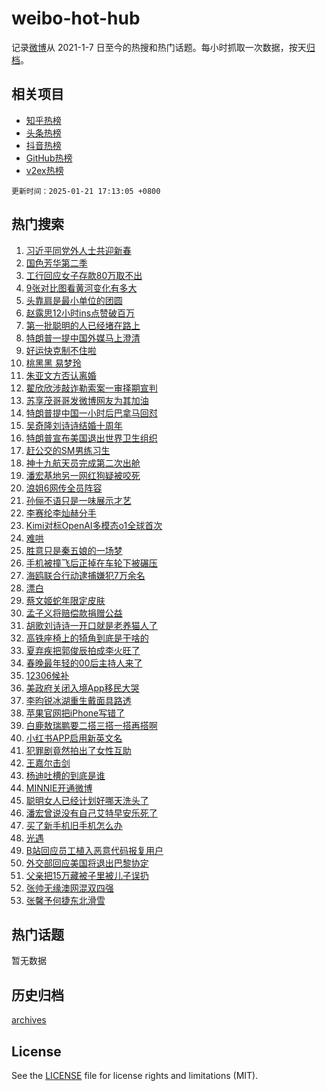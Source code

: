 # weibo-hot-hub

记录[微博](https://www.weibo.com)从 2021-1-7 日至今的热搜和热门话题。每小时抓取一次数据，按天[归档](archives)。

## 相关项目

- [知乎热榜](https://github.com/lonnyzhang423/zhihu-hot-hub)
- [头条热榜](https://github.com/lonnyzhang423/toutiao-hot-hub)
- [抖音热榜](https://github.com/lonnyzhang423/douyin-hot-hub)
- [GitHub热榜](https://github.com/lonnyzhang423/github-hot-hub)
- [v2ex热榜](https://github.com/lonnyzhang423/v2ex-hot-hub)


`更新时间：2025-01-21 17:13:05 +0800`

## 热门搜索

1. [习近平同党外人士共迎新春](https://m.weibo.cn/search?containerid=100103type%3D1%26t%3D10%26q%3D%23%E4%B9%A0%E8%BF%91%E5%B9%B3%E5%90%8C%E5%85%9A%E5%A4%96%E4%BA%BA%E5%A3%AB%E5%85%B1%E8%BF%8E%E6%96%B0%E6%98%A5%23&stream_entry_id=51&isnewpage=1&extparam=seat%3D1%26pos%3D0%26stream_entry_id%3D51%26c_type%3D51%26filter_type%3Drealtimehot%26q%3D%2523%25E4%25B9%25A0%25E8%25BF%2591%25E5%25B9%25B3%25E5%2590%258C%25E5%2585%259A%25E5%25A4%2596%25E4%25BA%25BA%25E5%25A3%25AB%25E5%2585%25B1%25E8%25BF%258E%25E6%2596%25B0%25E6%2598%25A5%2523%26dgr%3D0%26cate%3D10103%26display_time%3D1737450784%26pre_seqid%3D173745078449101133313121)
1. [国色芳华第二季](https://m.weibo.cn/search?containerid=100103type%3D1%26t%3D10%26q%3D%E5%9B%BD%E8%89%B2%E8%8A%B3%E5%8D%8E%E7%AC%AC%E4%BA%8C%E5%AD%A3&stream_entry_id=31&isnewpage=1&extparam=seat%3D1%26stream_entry_id%3D31%26band_rank%3D1%26lcate%3D5001%26flag%3D1%26realpos%3D1%26cate%3D5001%26c_type%3D31%26filter_type%3Drealtimehot%26q%3D%25E5%259B%25BD%25E8%2589%25B2%25E8%258A%25B3%25E5%258D%258E%25E7%25AC%25AC%25E4%25BA%258C%25E5%25AD%25A3%26dgr%3D0%26pos%3D0%26display_time%3D1737450784%26pre_seqid%3D173745078449101133313121)
1. [工行回应女子存款80万取不出](https://m.weibo.cn/search?containerid=100103type%3D1%26t%3D10%26q%3D%23%E5%B7%A5%E8%A1%8C%E5%9B%9E%E5%BA%94%E5%A5%B3%E5%AD%90%E5%AD%98%E6%AC%BE80%E4%B8%87%E5%8F%96%E4%B8%8D%E5%87%BA%23&stream_entry_id=31&isnewpage=1&extparam=seat%3D1%26stream_entry_id%3D31%26band_rank%3D2%26lcate%3D5001%26flag%3D1%26realpos%3D2%26cate%3D5001%26c_type%3D31%26filter_type%3Drealtimehot%26q%3D%2523%25E5%25B7%25A5%25E8%25A1%258C%25E5%259B%259E%25E5%25BA%2594%25E5%25A5%25B3%25E5%25AD%2590%25E5%25AD%2598%25E6%25AC%25BE80%25E4%25B8%2587%25E5%258F%2596%25E4%25B8%258D%25E5%2587%25BA%2523%26dgr%3D0%26pos%3D1%26display_time%3D1737450784%26pre_seqid%3D173745078449101133313121)
1. [9张对比图看黄河变化有多大](https://m.weibo.cn/search?containerid=100103type%3D1%26t%3D10%26q%3D%239%E5%BC%A0%E5%AF%B9%E6%AF%94%E5%9B%BE%E7%9C%8B%E9%BB%84%E6%B2%B3%E5%8F%98%E5%8C%96%E6%9C%89%E5%A4%9A%E5%A4%A7%23&stream_entry_id=31&isnewpage=1&extparam=seat%3D1%26stream_entry_id%3D31%26band_rank%3D3%26lcate%3D5001%26flag%3D0%26realpos%3D3%26cate%3D5001%26c_type%3D31%26filter_type%3Drealtimehot%26q%3D%25239%25E5%25BC%25A0%25E5%25AF%25B9%25E6%25AF%2594%25E5%259B%25BE%25E7%259C%258B%25E9%25BB%2584%25E6%25B2%25B3%25E5%258F%2598%25E5%258C%2596%25E6%259C%2589%25E5%25A4%259A%25E5%25A4%25A7%2523%26dgr%3D0%26pos%3D2%26display_time%3D1737450784%26pre_seqid%3D173745078449101133313121)
1. [头靠肩是最小单位的团圆](https://m.weibo.cn/search?containerid=100103type%3D1%26t%3D10%26q%3D%23%E5%A4%B4%E9%9D%A0%E8%82%A9%E6%98%AF%E6%9C%80%E5%B0%8F%E5%8D%95%E4%BD%8D%E7%9A%84%E5%9B%A2%E5%9C%86%23&stream_entry_id=31&isnewpage=1&extparam=seat%3D1%26adid%3D273117%26stream_entry_id%3D31%26band_rank%3D4%26is_ad_pos%3D1%26lcate%3D5001%26filter_type%3Drealtimehot%26c_type%3D31%26topic_ad%3D1%26cate%3D5001%26q%3D%2523%25E5%25A4%25B4%25E9%259D%25A0%25E8%2582%25A9%25E6%2598%25AF%25E6%259C%2580%25E5%25B0%258F%25E5%258D%2595%25E4%25BD%258D%25E7%259A%2584%25E5%259B%25A2%25E5%259C%2586%2523%26dgr%3D0%26pos%3D3%26display_time%3D1737450784%26pre_seqid%3D173745078449101133313121)
1. [赵露思12小时ins点赞破百万](https://m.weibo.cn/search?containerid=100103type%3D1%26t%3D10%26q%3D%23%E8%B5%B5%E9%9C%B2%E6%80%9D12%E5%B0%8F%E6%97%B6ins%E7%82%B9%E8%B5%9E%E7%A0%B4%E7%99%BE%E4%B8%87%23&stream_entry_id=31&isnewpage=1&extparam=seat%3D1%26stream_entry_id%3D31%26band_rank%3D4%26lcate%3D5001%26flag%3D2%26realpos%3D4%26cate%3D5001%26c_type%3D31%26filter_type%3Drealtimehot%26q%3D%2523%25E8%25B5%25B5%25E9%259C%25B2%25E6%2580%259D12%25E5%25B0%258F%25E6%2597%25B6ins%25E7%2582%25B9%25E8%25B5%259E%25E7%25A0%25B4%25E7%2599%25BE%25E4%25B8%2587%2523%26dgr%3D0%26pos%3D4%26display_time%3D1737450784%26pre_seqid%3D173745078449101133313121)
1. [第一批聪明的人已经堵在路上](https://m.weibo.cn/search?containerid=100103type%3D1%26t%3D10%26q%3D%23%E7%AC%AC%E4%B8%80%E6%89%B9%E8%81%AA%E6%98%8E%E7%9A%84%E4%BA%BA%E5%B7%B2%E7%BB%8F%E5%A0%B5%E5%9C%A8%E8%B7%AF%E4%B8%8A%23&stream_entry_id=31&isnewpage=1&extparam=seat%3D1%26stream_entry_id%3D31%26band_rank%3D5%26lcate%3D5001%26flag%3D2%26realpos%3D5%26cate%3D5001%26c_type%3D31%26filter_type%3Drealtimehot%26q%3D%2523%25E7%25AC%25AC%25E4%25B8%2580%25E6%2589%25B9%25E8%2581%25AA%25E6%2598%258E%25E7%259A%2584%25E4%25BA%25BA%25E5%25B7%25B2%25E7%25BB%258F%25E5%25A0%25B5%25E5%259C%25A8%25E8%25B7%25AF%25E4%25B8%258A%2523%26dgr%3D0%26pos%3D5%26display_time%3D1737450784%26pre_seqid%3D173745078449101133313121)
1. [特朗普一提中国外媒马上澄清](https://m.weibo.cn/search?containerid=100103type%3D1%26t%3D10%26q%3D%23%E7%89%B9%E6%9C%97%E6%99%AE%E4%B8%80%E6%8F%90%E4%B8%AD%E5%9B%BD%E5%A4%96%E5%AA%92%E9%A9%AC%E4%B8%8A%E6%BE%84%E6%B8%85%23&stream_entry_id=31&isnewpage=1&extparam=seat%3D1%26stream_entry_id%3D31%26band_rank%3D6%26lcate%3D5001%26flag%3D0%26realpos%3D6%26cate%3D5001%26c_type%3D31%26filter_type%3Drealtimehot%26q%3D%2523%25E7%2589%25B9%25E6%259C%2597%25E6%2599%25AE%25E4%25B8%2580%25E6%258F%2590%25E4%25B8%25AD%25E5%259B%25BD%25E5%25A4%2596%25E5%25AA%2592%25E9%25A9%25AC%25E4%25B8%258A%25E6%25BE%2584%25E6%25B8%2585%2523%26dgr%3D0%26pos%3D6%26display_time%3D1737450784%26pre_seqid%3D173745078449101133313121)
1. [好运快克制不住啦](https://m.weibo.cn/search?containerid=100103type%3D1%26t%3D10%26q%3D%23%E5%A5%BD%E8%BF%90%E5%BF%AB%E5%85%8B%E5%88%B6%E4%B8%8D%E4%BD%8F%E5%95%A6%23&stream_entry_id=31&isnewpage=1&extparam=seat%3D1%26adid%3D273394%26stream_entry_id%3D31%26band_rank%3D7%26is_ad_pos%3D1%26lcate%3D5001%26filter_type%3Drealtimehot%26c_type%3D31%26topic_ad%3D1%26cate%3D5001%26q%3D%2523%25E5%25A5%25BD%25E8%25BF%2590%25E5%25BF%25AB%25E5%2585%258B%25E5%2588%25B6%25E4%25B8%258D%25E4%25BD%258F%25E5%2595%25A6%2523%26dgr%3D0%26pos%3D7%26display_time%3D1737450784%26pre_seqid%3D173745078449101133313121)
1. [桃黑黑 易梦玲](https://m.weibo.cn/search?containerid=100103type%3D1%26t%3D10%26q%3D%E6%A1%83%E9%BB%91%E9%BB%91+%E6%98%93%E6%A2%A6%E7%8E%B2&stream_entry_id=31&isnewpage=1&extparam=seat%3D1%26stream_entry_id%3D31%26band_rank%3D7%26lcate%3D5001%26flag%3D2%26realpos%3D7%26cate%3D5001%26c_type%3D31%26filter_type%3Drealtimehot%26q%3D%25E6%25A1%2583%25E9%25BB%2591%25E9%25BB%2591%2520%25E6%2598%2593%25E6%25A2%25A6%25E7%258E%25B2%26dgr%3D0%26pos%3D8%26display_time%3D1737450784%26pre_seqid%3D173745078449101133313121)
1. [朱亚文方否认离婚](https://m.weibo.cn/search?containerid=100103type%3D1%26t%3D10%26q%3D%23%E6%9C%B1%E4%BA%9A%E6%96%87%E6%96%B9%E5%90%A6%E8%AE%A4%E7%A6%BB%E5%A9%9A%23&stream_entry_id=31&isnewpage=1&extparam=seat%3D1%26stream_entry_id%3D31%26band_rank%3D8%26lcate%3D5001%26flag%3D1%26realpos%3D8%26cate%3D5001%26c_type%3D31%26filter_type%3Drealtimehot%26q%3D%2523%25E6%259C%25B1%25E4%25BA%259A%25E6%2596%2587%25E6%2596%25B9%25E5%2590%25A6%25E8%25AE%25A4%25E7%25A6%25BB%25E5%25A9%259A%2523%26dgr%3D0%26pos%3D9%26display_time%3D1737450784%26pre_seqid%3D173745078449101133313121)
1. [翟欣欣涉敲诈勒索案一审择期宣判](https://m.weibo.cn/search?containerid=100103type%3D1%26t%3D10%26q%3D%23%E7%BF%9F%E6%AC%A3%E6%AC%A3%E6%B6%89%E6%95%B2%E8%AF%88%E5%8B%92%E7%B4%A2%E6%A1%88%E4%B8%80%E5%AE%A1%E6%8B%A9%E6%9C%9F%E5%AE%A3%E5%88%A4%23&stream_entry_id=31&isnewpage=1&extparam=seat%3D1%26stream_entry_id%3D31%26band_rank%3D9%26lcate%3D5001%26flag%3D1%26realpos%3D9%26cate%3D5001%26c_type%3D31%26filter_type%3Drealtimehot%26q%3D%2523%25E7%25BF%259F%25E6%25AC%25A3%25E6%25AC%25A3%25E6%25B6%2589%25E6%2595%25B2%25E8%25AF%2588%25E5%258B%2592%25E7%25B4%25A2%25E6%25A1%2588%25E4%25B8%2580%25E5%25AE%25A1%25E6%258B%25A9%25E6%259C%259F%25E5%25AE%25A3%25E5%2588%25A4%2523%26dgr%3D0%26pos%3D10%26display_time%3D1737450784%26pre_seqid%3D173745078449101133313121)
1. [苏享茂哥哥发微博网友为其加油](https://m.weibo.cn/search?containerid=100103type%3D1%26t%3D10%26q%3D%23%E8%8B%8F%E4%BA%AB%E8%8C%82%E5%93%A5%E5%93%A5%E5%8F%91%E5%BE%AE%E5%8D%9A%E7%BD%91%E5%8F%8B%E4%B8%BA%E5%85%B6%E5%8A%A0%E6%B2%B9%23&stream_entry_id=31&isnewpage=1&extparam=seat%3D1%26stream_entry_id%3D31%26band_rank%3D10%26lcate%3D5001%26flag%3D0%26realpos%3D10%26cate%3D5001%26c_type%3D31%26filter_type%3Drealtimehot%26q%3D%2523%25E8%258B%258F%25E4%25BA%25AB%25E8%258C%2582%25E5%2593%25A5%25E5%2593%25A5%25E5%258F%2591%25E5%25BE%25AE%25E5%258D%259A%25E7%25BD%2591%25E5%258F%258B%25E4%25B8%25BA%25E5%2585%25B6%25E5%258A%25A0%25E6%25B2%25B9%2523%26dgr%3D0%26pos%3D11%26display_time%3D1737450784%26pre_seqid%3D173745078449101133313121)
1. [特朗普提中国一小时后巴拿马回怼](https://m.weibo.cn/search?containerid=100103type%3D1%26t%3D10%26q%3D%23%E7%89%B9%E6%9C%97%E6%99%AE%E6%8F%90%E4%B8%AD%E5%9B%BD%E4%B8%80%E5%B0%8F%E6%97%B6%E5%90%8E%E5%B7%B4%E6%8B%BF%E9%A9%AC%E5%9B%9E%E6%80%BC%23&stream_entry_id=31&isnewpage=1&extparam=seat%3D1%26stream_entry_id%3D31%26band_rank%3D11%26lcate%3D5001%26flag%3D2%26realpos%3D11%26cate%3D5001%26c_type%3D31%26filter_type%3Drealtimehot%26q%3D%2523%25E7%2589%25B9%25E6%259C%2597%25E6%2599%25AE%25E6%258F%2590%25E4%25B8%25AD%25E5%259B%25BD%25E4%25B8%2580%25E5%25B0%258F%25E6%2597%25B6%25E5%2590%258E%25E5%25B7%25B4%25E6%258B%25BF%25E9%25A9%25AC%25E5%259B%259E%25E6%2580%25BC%2523%26dgr%3D0%26pos%3D12%26display_time%3D1737450784%26pre_seqid%3D173745078449101133313121)
1. [吴奇隆刘诗诗结婚十周年](https://m.weibo.cn/search?containerid=100103type%3D1%26t%3D10%26q%3D%23%E5%90%B4%E5%A5%87%E9%9A%86%E5%88%98%E8%AF%97%E8%AF%97%E7%BB%93%E5%A9%9A%E5%8D%81%E5%91%A8%E5%B9%B4%23&stream_entry_id=31&isnewpage=1&extparam=seat%3D1%26stream_entry_id%3D31%26band_rank%3D12%26lcate%3D5001%26flag%3D2%26realpos%3D12%26cate%3D5001%26c_type%3D31%26filter_type%3Drealtimehot%26q%3D%2523%25E5%2590%25B4%25E5%25A5%2587%25E9%259A%2586%25E5%2588%2598%25E8%25AF%2597%25E8%25AF%2597%25E7%25BB%2593%25E5%25A9%259A%25E5%258D%2581%25E5%2591%25A8%25E5%25B9%25B4%2523%26dgr%3D0%26pos%3D13%26display_time%3D1737450784%26pre_seqid%3D173745078449101133313121)
1. [特朗普宣布美国退出世界卫生组织](https://m.weibo.cn/search?containerid=100103type%3D1%26t%3D10%26q%3D%23%E7%89%B9%E6%9C%97%E6%99%AE%E5%AE%A3%E5%B8%83%E7%BE%8E%E5%9B%BD%E9%80%80%E5%87%BA%E4%B8%96%E7%95%8C%E5%8D%AB%E7%94%9F%E7%BB%84%E7%BB%87%23&stream_entry_id=31&isnewpage=1&extparam=seat%3D1%26stream_entry_id%3D31%26band_rank%3D13%26lcate%3D5001%26flag%3D2%26realpos%3D13%26cate%3D5001%26c_type%3D31%26filter_type%3Drealtimehot%26q%3D%2523%25E7%2589%25B9%25E6%259C%2597%25E6%2599%25AE%25E5%25AE%25A3%25E5%25B8%2583%25E7%25BE%258E%25E5%259B%25BD%25E9%2580%2580%25E5%2587%25BA%25E4%25B8%2596%25E7%2595%258C%25E5%258D%25AB%25E7%2594%259F%25E7%25BB%2584%25E7%25BB%2587%2523%26dgr%3D0%26pos%3D14%26display_time%3D1737450784%26pre_seqid%3D173745078449101133313121)
1. [赶公交的SM男练习生](https://m.weibo.cn/search?containerid=100103type%3D1%26t%3D10%26q%3D%E8%B5%B6%E5%85%AC%E4%BA%A4%E7%9A%84SM%E7%94%B7%E7%BB%83%E4%B9%A0%E7%94%9F&stream_entry_id=31&isnewpage=1&extparam=seat%3D1%26stream_entry_id%3D31%26band_rank%3D14%26lcate%3D5001%26flag%3D2%26realpos%3D14%26cate%3D5001%26c_type%3D31%26filter_type%3Drealtimehot%26q%3D%25E8%25B5%25B6%25E5%2585%25AC%25E4%25BA%25A4%25E7%259A%2584SM%25E7%2594%25B7%25E7%25BB%2583%25E4%25B9%25A0%25E7%2594%259F%26dgr%3D0%26pos%3D15%26display_time%3D1737450784%26pre_seqid%3D173745078449101133313121)
1. [神十九航天员完成第二次出舱](https://m.weibo.cn/search?containerid=100103type%3D1%26t%3D10%26q%3D%23%E7%A5%9E%E5%8D%81%E4%B9%9D%E8%88%AA%E5%A4%A9%E5%91%98%E5%AE%8C%E6%88%90%E7%AC%AC%E4%BA%8C%E6%AC%A1%E5%87%BA%E8%88%B1%23&stream_entry_id=31&isnewpage=1&extparam=seat%3D1%26stream_entry_id%3D31%26band_rank%3D15%26lcate%3D5001%26flag%3D0%26realpos%3D15%26cate%3D5001%26c_type%3D31%26filter_type%3Drealtimehot%26q%3D%2523%25E7%25A5%259E%25E5%258D%2581%25E4%25B9%259D%25E8%2588%25AA%25E5%25A4%25A9%25E5%2591%2598%25E5%25AE%258C%25E6%2588%2590%25E7%25AC%25AC%25E4%25BA%258C%25E6%25AC%25A1%25E5%2587%25BA%25E8%2588%25B1%2523%26dgr%3D0%26pos%3D16%26display_time%3D1737450784%26pre_seqid%3D173745078449101133313121)
1. [潘宏基地另一网红狗疑被咬死](https://m.weibo.cn/search?containerid=100103type%3D1%26t%3D10%26q%3D%23%E6%BD%98%E5%AE%8F%E5%9F%BA%E5%9C%B0%E5%8F%A6%E4%B8%80%E7%BD%91%E7%BA%A2%E7%8B%97%E7%96%91%E8%A2%AB%E5%92%AC%E6%AD%BB%23&stream_entry_id=31&isnewpage=1&extparam=seat%3D1%26stream_entry_id%3D31%26band_rank%3D16%26lcate%3D5001%26flag%3D2%26realpos%3D16%26cate%3D5001%26c_type%3D31%26filter_type%3Drealtimehot%26q%3D%2523%25E6%25BD%2598%25E5%25AE%258F%25E5%259F%25BA%25E5%259C%25B0%25E5%258F%25A6%25E4%25B8%2580%25E7%25BD%2591%25E7%25BA%25A2%25E7%258B%2597%25E7%2596%2591%25E8%25A2%25AB%25E5%2592%25AC%25E6%25AD%25BB%2523%26dgr%3D0%26pos%3D17%26display_time%3D1737450784%26pre_seqid%3D173745078449101133313121)
1. [浪姐6网传全员阵容](https://m.weibo.cn/search?containerid=100103type%3D1%26t%3D10%26q%3D%23%E6%B5%AA%E5%A7%906%E7%BD%91%E4%BC%A0%E5%85%A8%E5%91%98%E9%98%B5%E5%AE%B9%23&stream_entry_id=31&isnewpage=1&extparam=seat%3D1%26stream_entry_id%3D31%26band_rank%3D17%26lcate%3D5001%26flag%3D0%26realpos%3D17%26cate%3D5001%26c_type%3D31%26filter_type%3Drealtimehot%26q%3D%2523%25E6%25B5%25AA%25E5%25A7%25906%25E7%25BD%2591%25E4%25BC%25A0%25E5%2585%25A8%25E5%2591%2598%25E9%2598%25B5%25E5%25AE%25B9%2523%26dgr%3D0%26pos%3D18%26display_time%3D1737450784%26pre_seqid%3D173745078449101133313121)
1. [孙俪不语只是一味展示才艺](https://m.weibo.cn/search?containerid=100103type%3D1%26t%3D10%26q%3D%E5%AD%99%E4%BF%AA%E4%B8%8D%E8%AF%AD%E5%8F%AA%E6%98%AF%E4%B8%80%E5%91%B3%E5%B1%95%E7%A4%BA%E6%89%8D%E8%89%BA&stream_entry_id=31&isnewpage=1&extparam=seat%3D1%26stream_entry_id%3D31%26band_rank%3D18%26lcate%3D5001%26flag%3D1%26realpos%3D18%26cate%3D5001%26c_type%3D31%26filter_type%3Drealtimehot%26q%3D%25E5%25AD%2599%25E4%25BF%25AA%25E4%25B8%258D%25E8%25AF%25AD%25E5%258F%25AA%25E6%2598%25AF%25E4%25B8%2580%25E5%2591%25B3%25E5%25B1%2595%25E7%25A4%25BA%25E6%2589%258D%25E8%2589%25BA%26dgr%3D0%26pos%3D19%26display_time%3D1737450784%26pre_seqid%3D173745078449101133313121)
1. [李赛纶李灿赫分手](https://m.weibo.cn/search?containerid=100103type%3D1%26t%3D10%26q%3D%23%E6%9D%8E%E8%B5%9B%E7%BA%B6%E6%9D%8E%E7%81%BF%E8%B5%AB%E5%88%86%E6%89%8B%23&stream_entry_id=31&isnewpage=1&extparam=seat%3D1%26stream_entry_id%3D31%26band_rank%3D19%26lcate%3D5001%26flag%3D1%26realpos%3D19%26cate%3D5001%26c_type%3D31%26filter_type%3Drealtimehot%26q%3D%2523%25E6%259D%258E%25E8%25B5%259B%25E7%25BA%25B6%25E6%259D%258E%25E7%2581%25BF%25E8%25B5%25AB%25E5%2588%2586%25E6%2589%258B%2523%26dgr%3D0%26pos%3D20%26display_time%3D1737450784%26pre_seqid%3D173745078449101133313121)
1. [Kimi对标OpenAI多模态o1全球首次](https://m.weibo.cn/search?containerid=100103type%3D1%26t%3D10%26q%3D%23Kimi%E5%AF%B9%E6%A0%87OpenAI%E5%A4%9A%E6%A8%A1%E6%80%81o1%E5%85%A8%E7%90%83%E9%A6%96%E6%AC%A1%23&stream_entry_id=31&isnewpage=1&extparam=seat%3D1%26adid%3D273509%26stream_entry_id%3D31%26band_rank%3D20%26lcate%3D5001%26flag%3D1%26realpos%3D20%26cate%3D5001%26c_type%3D31%26pos%3D21%26q%3D%2523Kimi%25E5%25AF%25B9%25E6%25A0%2587OpenAI%25E5%25A4%259A%25E6%25A8%25A1%25E6%2580%2581o1%25E5%2585%25A8%25E7%2590%2583%25E9%25A6%2596%25E6%25AC%25A1%2523%26dgr%3D0%26filter_type%3Drealtimehot%26display_time%3D1737450784%26pre_seqid%3D173745078449101133313121)
1. [难哄](https://m.weibo.cn/search?containerid=100103type%3D1%26t%3D10%26q%3D%E9%9A%BE%E5%93%84&stream_entry_id=31&isnewpage=1&extparam=seat%3D1%26stream_entry_id%3D31%26band_rank%3D21%26lcate%3D5001%26flag%3D0%26realpos%3D21%26cate%3D5001%26c_type%3D31%26filter_type%3Drealtimehot%26q%3D%25E9%259A%25BE%25E5%2593%2584%26dgr%3D0%26pos%3D22%26display_time%3D1737450784%26pre_seqid%3D173745078449101133313121)
1. [胜意只是秦五娘的一场梦](https://m.weibo.cn/search?containerid=100103type%3D1%26t%3D10%26q%3D%E8%83%9C%E6%84%8F%E5%8F%AA%E6%98%AF%E7%A7%A6%E4%BA%94%E5%A8%98%E7%9A%84%E4%B8%80%E5%9C%BA%E6%A2%A6&stream_entry_id=31&isnewpage=1&extparam=seat%3D1%26stream_entry_id%3D31%26band_rank%3D22%26lcate%3D5001%26flag%3D1%26realpos%3D22%26cate%3D5001%26c_type%3D31%26filter_type%3Drealtimehot%26q%3D%25E8%2583%259C%25E6%2584%258F%25E5%258F%25AA%25E6%2598%25AF%25E7%25A7%25A6%25E4%25BA%2594%25E5%25A8%2598%25E7%259A%2584%25E4%25B8%2580%25E5%259C%25BA%25E6%25A2%25A6%26dgr%3D0%26pos%3D23%26display_time%3D1737450784%26pre_seqid%3D173745078449101133313121)
1. [手机被撞飞后正掉在车轮下被碾压](https://m.weibo.cn/search?containerid=100103type%3D1%26t%3D10%26q%3D%23%E6%89%8B%E6%9C%BA%E8%A2%AB%E6%92%9E%E9%A3%9E%E5%90%8E%E6%AD%A3%E6%8E%89%E5%9C%A8%E8%BD%A6%E8%BD%AE%E4%B8%8B%E8%A2%AB%E7%A2%BE%E5%8E%8B%23&stream_entry_id=31&isnewpage=1&extparam=seat%3D1%26stream_entry_id%3D31%26band_rank%3D23%26lcate%3D5001%26flag%3D0%26realpos%3D23%26cate%3D5001%26c_type%3D31%26filter_type%3Drealtimehot%26q%3D%2523%25E6%2589%258B%25E6%259C%25BA%25E8%25A2%25AB%25E6%2592%259E%25E9%25A3%259E%25E5%2590%258E%25E6%25AD%25A3%25E6%258E%2589%25E5%259C%25A8%25E8%25BD%25A6%25E8%25BD%25AE%25E4%25B8%258B%25E8%25A2%25AB%25E7%25A2%25BE%25E5%258E%258B%2523%26dgr%3D0%26pos%3D24%26display_time%3D1737450784%26pre_seqid%3D173745078449101133313121)
1. [海鸥联合行动逮捕嫌犯7万余名](https://m.weibo.cn/search?containerid=100103type%3D1%26t%3D10%26q%3D%23%E6%B5%B7%E9%B8%A5%E8%81%94%E5%90%88%E8%A1%8C%E5%8A%A8%E9%80%AE%E6%8D%95%E5%AB%8C%E7%8A%AF7%E4%B8%87%E4%BD%99%E5%90%8D%23&stream_entry_id=31&isnewpage=1&extparam=seat%3D1%26stream_entry_id%3D31%26band_rank%3D24%26lcate%3D5001%26flag%3D1%26realpos%3D24%26cate%3D5001%26c_type%3D31%26filter_type%3Drealtimehot%26q%3D%2523%25E6%25B5%25B7%25E9%25B8%25A5%25E8%2581%2594%25E5%2590%2588%25E8%25A1%258C%25E5%258A%25A8%25E9%2580%25AE%25E6%258D%2595%25E5%25AB%258C%25E7%258A%25AF7%25E4%25B8%2587%25E4%25BD%2599%25E5%2590%258D%2523%26dgr%3D0%26pos%3D25%26display_time%3D1737450784%26pre_seqid%3D173745078449101133313121)
1. [漂白](https://m.weibo.cn/search?containerid=100103type%3D1%26t%3D10%26q%3D%E6%BC%82%E7%99%BD&stream_entry_id=31&isnewpage=1&extparam=seat%3D1%26stream_entry_id%3D31%26band_rank%3D25%26lcate%3D5001%26flag%3D0%26realpos%3D25%26cate%3D5001%26c_type%3D31%26filter_type%3Drealtimehot%26q%3D%25E6%25BC%2582%25E7%2599%25BD%26dgr%3D0%26pos%3D26%26display_time%3D1737450784%26pre_seqid%3D173745078449101133313121)
1. [蔡文姬蛇年限定皮肤](https://m.weibo.cn/search?containerid=100103type%3D1%26t%3D10%26q%3D%23%E8%94%A1%E6%96%87%E5%A7%AC%E8%9B%87%E5%B9%B4%E9%99%90%E5%AE%9A%E7%9A%AE%E8%82%A4%23&stream_entry_id=31&isnewpage=1&extparam=seat%3D1%26stream_entry_id%3D31%26band_rank%3D26%26lcate%3D5001%26flag%3D1%26realpos%3D26%26cate%3D5001%26c_type%3D31%26filter_type%3Drealtimehot%26q%3D%2523%25E8%2594%25A1%25E6%2596%2587%25E5%25A7%25AC%25E8%259B%2587%25E5%25B9%25B4%25E9%2599%2590%25E5%25AE%259A%25E7%259A%25AE%25E8%2582%25A4%2523%26dgr%3D0%26pos%3D27%26display_time%3D1737450784%26pre_seqid%3D173745078449101133313121)
1. [孟子义将赔偿款捐赠公益](https://m.weibo.cn/search?containerid=100103type%3D1%26t%3D10%26q%3D%23%E5%AD%9F%E5%AD%90%E4%B9%89%E5%B0%86%E8%B5%94%E5%81%BF%E6%AC%BE%E6%8D%90%E8%B5%A0%E5%85%AC%E7%9B%8A%23&stream_entry_id=31&isnewpage=1&extparam=seat%3D1%26stream_entry_id%3D31%26band_rank%3D27%26lcate%3D5001%26flag%3D1%26realpos%3D27%26cate%3D5001%26c_type%3D31%26filter_type%3Drealtimehot%26q%3D%2523%25E5%25AD%259F%25E5%25AD%2590%25E4%25B9%2589%25E5%25B0%2586%25E8%25B5%2594%25E5%2581%25BF%25E6%25AC%25BE%25E6%258D%2590%25E8%25B5%25A0%25E5%2585%25AC%25E7%259B%258A%2523%26dgr%3D0%26pos%3D28%26display_time%3D1737450784%26pre_seqid%3D173745078449101133313121)
1. [胡歌刘诗诗一开口就是老养猫人了](https://m.weibo.cn/search?containerid=100103type%3D1%26t%3D10%26q%3D%E8%83%A1%E6%AD%8C%E5%88%98%E8%AF%97%E8%AF%97%E4%B8%80%E5%BC%80%E5%8F%A3%E5%B0%B1%E6%98%AF%E8%80%81%E5%85%BB%E7%8C%AB%E4%BA%BA%E4%BA%86&stream_entry_id=31&isnewpage=1&extparam=seat%3D1%26stream_entry_id%3D31%26band_rank%3D28%26lcate%3D5001%26flag%3D1%26realpos%3D28%26cate%3D5001%26c_type%3D31%26filter_type%3Drealtimehot%26q%3D%25E8%2583%25A1%25E6%25AD%258C%25E5%2588%2598%25E8%25AF%2597%25E8%25AF%2597%25E4%25B8%2580%25E5%25BC%2580%25E5%258F%25A3%25E5%25B0%25B1%25E6%2598%25AF%25E8%2580%2581%25E5%2585%25BB%25E7%258C%25AB%25E4%25BA%25BA%25E4%25BA%2586%26dgr%3D0%26pos%3D29%26display_time%3D1737450784%26pre_seqid%3D173745078449101133313121)
1. [高铁座椅上的犄角到底是干啥的](https://m.weibo.cn/search?containerid=100103type%3D1%26t%3D10%26q%3D%23%E9%AB%98%E9%93%81%E5%BA%A7%E6%A4%85%E4%B8%8A%E7%9A%84%E7%8A%84%E8%A7%92%E5%88%B0%E5%BA%95%E6%98%AF%E5%B9%B2%E5%95%A5%E7%9A%84%23&stream_entry_id=31&isnewpage=1&extparam=seat%3D1%26stream_entry_id%3D31%26band_rank%3D29%26lcate%3D5001%26flag%3D0%26realpos%3D29%26cate%3D5001%26c_type%3D31%26filter_type%3Drealtimehot%26q%3D%2523%25E9%25AB%2598%25E9%2593%2581%25E5%25BA%25A7%25E6%25A4%2585%25E4%25B8%258A%25E7%259A%2584%25E7%258A%2584%25E8%25A7%2592%25E5%2588%25B0%25E5%25BA%2595%25E6%2598%25AF%25E5%25B9%25B2%25E5%2595%25A5%25E7%259A%2584%2523%26dgr%3D0%26pos%3D30%26display_time%3D1737450784%26pre_seqid%3D173745078449101133313121)
1. [夏弃疾把郭俊辰拍成李火旺了](https://m.weibo.cn/search?containerid=100103type%3D1%26t%3D10%26q%3D%E5%A4%8F%E5%BC%83%E7%96%BE%E6%8A%8A%E9%83%AD%E4%BF%8A%E8%BE%B0%E6%8B%8D%E6%88%90%E6%9D%8E%E7%81%AB%E6%97%BA%E4%BA%86&stream_entry_id=31&isnewpage=1&extparam=seat%3D1%26stream_entry_id%3D31%26band_rank%3D30%26lcate%3D5001%26flag%3D1%26realpos%3D30%26cate%3D5001%26c_type%3D31%26filter_type%3Drealtimehot%26q%3D%25E5%25A4%258F%25E5%25BC%2583%25E7%2596%25BE%25E6%258A%258A%25E9%2583%25AD%25E4%25BF%258A%25E8%25BE%25B0%25E6%258B%258D%25E6%2588%2590%25E6%259D%258E%25E7%2581%25AB%25E6%2597%25BA%25E4%25BA%2586%26dgr%3D0%26pos%3D31%26display_time%3D1737450784%26pre_seqid%3D173745078449101133313121)
1. [春晚最年轻的00后主持人来了](https://m.weibo.cn/search?containerid=100103type%3D1%26t%3D10%26q%3D%23%E6%98%A5%E6%99%9A%E6%9C%80%E5%B9%B4%E8%BD%BB%E7%9A%8400%E5%90%8E%E4%B8%BB%E6%8C%81%E4%BA%BA%E6%9D%A5%E4%BA%86%23&stream_entry_id=31&isnewpage=1&extparam=seat%3D1%26stream_entry_id%3D31%26band_rank%3D31%26lcate%3D5001%26flag%3D0%26realpos%3D31%26cate%3D5001%26c_type%3D31%26filter_type%3Drealtimehot%26q%3D%2523%25E6%2598%25A5%25E6%2599%259A%25E6%259C%2580%25E5%25B9%25B4%25E8%25BD%25BB%25E7%259A%258400%25E5%2590%258E%25E4%25B8%25BB%25E6%258C%2581%25E4%25BA%25BA%25E6%259D%25A5%25E4%25BA%2586%2523%26dgr%3D0%26pos%3D32%26display_time%3D1737450784%26pre_seqid%3D173745078449101133313121)
1. [12306候补](https://m.weibo.cn/search?containerid=100103type%3D1%26t%3D10%26q%3D12306%E5%80%99%E8%A1%A5&stream_entry_id=31&isnewpage=1&extparam=seat%3D1%26stream_entry_id%3D31%26band_rank%3D32%26lcate%3D5001%26flag%3D0%26realpos%3D32%26cate%3D5001%26c_type%3D31%26filter_type%3Drealtimehot%26q%3D12306%25E5%2580%2599%25E8%25A1%25A5%26dgr%3D0%26pos%3D33%26display_time%3D1737450784%26pre_seqid%3D173745078449101133313121)
1. [美政府关闭入境App移民大哭](https://m.weibo.cn/search?containerid=100103type%3D1%26t%3D10%26q%3D%23%E7%BE%8E%E6%94%BF%E5%BA%9C%E5%85%B3%E9%97%AD%E5%85%A5%E5%A2%83App%E7%A7%BB%E6%B0%91%E5%A4%A7%E5%93%AD%23&stream_entry_id=31&isnewpage=1&extparam=seat%3D1%26stream_entry_id%3D31%26band_rank%3D33%26lcate%3D5001%26flag%3D1%26realpos%3D33%26cate%3D5001%26c_type%3D31%26filter_type%3Drealtimehot%26q%3D%2523%25E7%25BE%258E%25E6%2594%25BF%25E5%25BA%259C%25E5%2585%25B3%25E9%2597%25AD%25E5%2585%25A5%25E5%25A2%2583App%25E7%25A7%25BB%25E6%25B0%2591%25E5%25A4%25A7%25E5%2593%25AD%2523%26dgr%3D0%26pos%3D34%26display_time%3D1737450784%26pre_seqid%3D173745078449101133313121)
1. [李昀锐冰湖重生戴面具路透](https://m.weibo.cn/search?containerid=100103type%3D1%26t%3D10%26q%3D%23%E6%9D%8E%E6%98%80%E9%94%90%E5%86%B0%E6%B9%96%E9%87%8D%E7%94%9F%E6%88%B4%E9%9D%A2%E5%85%B7%E8%B7%AF%E9%80%8F%23&stream_entry_id=31&isnewpage=1&extparam=seat%3D1%26stream_entry_id%3D31%26band_rank%3D34%26lcate%3D5001%26flag%3D1%26realpos%3D34%26cate%3D5001%26c_type%3D31%26filter_type%3Drealtimehot%26q%3D%2523%25E6%259D%258E%25E6%2598%2580%25E9%2594%2590%25E5%2586%25B0%25E6%25B9%2596%25E9%2587%258D%25E7%2594%259F%25E6%2588%25B4%25E9%259D%25A2%25E5%2585%25B7%25E8%25B7%25AF%25E9%2580%258F%2523%26dgr%3D0%26pos%3D35%26display_time%3D1737450784%26pre_seqid%3D173745078449101133313121)
1. [苹果官网把iPhone写错了](https://m.weibo.cn/search?containerid=100103type%3D1%26t%3D10%26q%3D%23%E8%8B%B9%E6%9E%9C%E5%AE%98%E7%BD%91%E6%8A%8AiPhone%E5%86%99%E9%94%99%E4%BA%86%23&stream_entry_id=31&isnewpage=1&extparam=seat%3D1%26stream_entry_id%3D31%26band_rank%3D35%26lcate%3D5001%26flag%3D0%26realpos%3D35%26cate%3D5001%26c_type%3D31%26filter_type%3Drealtimehot%26q%3D%2523%25E8%258B%25B9%25E6%259E%259C%25E5%25AE%2598%25E7%25BD%2591%25E6%258A%258AiPhone%25E5%2586%2599%25E9%2594%2599%25E4%25BA%2586%2523%26dgr%3D0%26pos%3D36%26display_time%3D1737450784%26pre_seqid%3D173745078449101133313121)
1. [白鹿敖瑞鹏要二搭三搭一搭再搭啊](https://m.weibo.cn/search?containerid=100103type%3D1%26t%3D10%26q%3D%23%E7%99%BD%E9%B9%BF%E6%95%96%E7%91%9E%E9%B9%8F%E8%A6%81%E4%BA%8C%E6%90%AD%E4%B8%89%E6%90%AD%E4%B8%80%E6%90%AD%E5%86%8D%E6%90%AD%E5%95%8A%23&stream_entry_id=31&isnewpage=1&extparam=seat%3D1%26stream_entry_id%3D31%26band_rank%3D36%26lcate%3D5001%26flag%3D1%26realpos%3D36%26cate%3D5001%26c_type%3D31%26filter_type%3Drealtimehot%26q%3D%2523%25E7%2599%25BD%25E9%25B9%25BF%25E6%2595%2596%25E7%2591%259E%25E9%25B9%258F%25E8%25A6%2581%25E4%25BA%258C%25E6%2590%25AD%25E4%25B8%2589%25E6%2590%25AD%25E4%25B8%2580%25E6%2590%25AD%25E5%2586%258D%25E6%2590%25AD%25E5%2595%258A%2523%26dgr%3D0%26pos%3D37%26display_time%3D1737450784%26pre_seqid%3D173745078449101133313121)
1. [小红书APP启用新英文名](https://m.weibo.cn/search?containerid=100103type%3D1%26t%3D10%26q%3D%23%E5%B0%8F%E7%BA%A2%E4%B9%A6APP%E5%90%AF%E7%94%A8%E6%96%B0%E8%8B%B1%E6%96%87%E5%90%8D%23&stream_entry_id=31&isnewpage=1&extparam=seat%3D1%26stream_entry_id%3D31%26band_rank%3D37%26lcate%3D5001%26flag%3D1%26realpos%3D37%26cate%3D5001%26c_type%3D31%26filter_type%3Drealtimehot%26q%3D%2523%25E5%25B0%258F%25E7%25BA%25A2%25E4%25B9%25A6APP%25E5%2590%25AF%25E7%2594%25A8%25E6%2596%25B0%25E8%258B%25B1%25E6%2596%2587%25E5%2590%258D%2523%26dgr%3D0%26pos%3D38%26display_time%3D1737450784%26pre_seqid%3D173745078449101133313121)
1. [犯罪剧竟然拍出了女性互助](https://m.weibo.cn/search?containerid=100103type%3D1%26t%3D10%26q%3D%E7%8A%AF%E7%BD%AA%E5%89%A7%E7%AB%9F%E7%84%B6%E6%8B%8D%E5%87%BA%E4%BA%86%E5%A5%B3%E6%80%A7%E4%BA%92%E5%8A%A9&stream_entry_id=31&isnewpage=1&extparam=seat%3D1%26stream_entry_id%3D31%26band_rank%3D38%26lcate%3D5001%26flag%3D1%26realpos%3D38%26cate%3D5001%26c_type%3D31%26filter_type%3Drealtimehot%26q%3D%25E7%258A%25AF%25E7%25BD%25AA%25E5%2589%25A7%25E7%25AB%259F%25E7%2584%25B6%25E6%258B%258D%25E5%2587%25BA%25E4%25BA%2586%25E5%25A5%25B3%25E6%2580%25A7%25E4%25BA%2592%25E5%258A%25A9%26dgr%3D0%26pos%3D39%26display_time%3D1737450784%26pre_seqid%3D173745078449101133313121)
1. [王嘉尔击剑](https://m.weibo.cn/search?containerid=100103type%3D1%26t%3D10%26q%3D%E7%8E%8B%E5%98%89%E5%B0%94%E5%87%BB%E5%89%91&stream_entry_id=31&isnewpage=1&extparam=seat%3D1%26stream_entry_id%3D31%26band_rank%3D39%26lcate%3D5001%26flag%3D1%26realpos%3D39%26cate%3D5001%26c_type%3D31%26filter_type%3Drealtimehot%26q%3D%25E7%258E%258B%25E5%2598%2589%25E5%25B0%2594%25E5%2587%25BB%25E5%2589%2591%26dgr%3D0%26pos%3D40%26display_time%3D1737450784%26pre_seqid%3D173745078449101133313121)
1. [杨迪吐槽的到底是谁](https://m.weibo.cn/search?containerid=100103type%3D1%26t%3D10%26q%3D%E6%9D%A8%E8%BF%AA%E5%90%90%E6%A7%BD%E7%9A%84%E5%88%B0%E5%BA%95%E6%98%AF%E8%B0%81&stream_entry_id=31&isnewpage=1&extparam=seat%3D1%26stream_entry_id%3D31%26band_rank%3D40%26lcate%3D5001%26flag%3D1%26realpos%3D40%26cate%3D5001%26c_type%3D31%26filter_type%3Drealtimehot%26q%3D%25E6%259D%25A8%25E8%25BF%25AA%25E5%2590%2590%25E6%25A7%25BD%25E7%259A%2584%25E5%2588%25B0%25E5%25BA%2595%25E6%2598%25AF%25E8%25B0%2581%26dgr%3D0%26pos%3D41%26display_time%3D1737450784%26pre_seqid%3D173745078449101133313121)
1. [MINNIE开通微博](https://m.weibo.cn/search?containerid=100103type%3D1%26t%3D10%26q%3D%23MINNIE%E5%BC%80%E9%80%9A%E5%BE%AE%E5%8D%9A%23&stream_entry_id=31&isnewpage=1&extparam=seat%3D1%26stream_entry_id%3D31%26band_rank%3D41%26lcate%3D5001%26flag%3D0%26realpos%3D41%26cate%3D5001%26c_type%3D31%26filter_type%3Drealtimehot%26q%3D%2523MINNIE%25E5%25BC%2580%25E9%2580%259A%25E5%25BE%25AE%25E5%258D%259A%2523%26dgr%3D0%26pos%3D42%26display_time%3D1737450784%26pre_seqid%3D173745078449101133313121)
1. [聪明女人已经计划好哪天洗头了](https://m.weibo.cn/search?containerid=100103type%3D1%26t%3D10%26q%3D%23%E8%81%AA%E6%98%8E%E5%A5%B3%E4%BA%BA%E5%B7%B2%E7%BB%8F%E8%AE%A1%E5%88%92%E5%A5%BD%E5%93%AA%E5%A4%A9%E6%B4%97%E5%A4%B4%E4%BA%86%23&stream_entry_id=31&isnewpage=1&extparam=seat%3D1%26stream_entry_id%3D31%26band_rank%3D42%26lcate%3D5001%26flag%3D0%26realpos%3D42%26cate%3D5001%26c_type%3D31%26filter_type%3Drealtimehot%26q%3D%2523%25E8%2581%25AA%25E6%2598%258E%25E5%25A5%25B3%25E4%25BA%25BA%25E5%25B7%25B2%25E7%25BB%258F%25E8%25AE%25A1%25E5%2588%2592%25E5%25A5%25BD%25E5%2593%25AA%25E5%25A4%25A9%25E6%25B4%2597%25E5%25A4%25B4%25E4%25BA%2586%2523%26dgr%3D0%26pos%3D43%26display_time%3D1737450784%26pre_seqid%3D173745078449101133313121)
1. [潘宏曾说没有自己艾特早安乐死了](https://m.weibo.cn/search?containerid=100103type%3D1%26t%3D10%26q%3D%23%E6%BD%98%E5%AE%8F%E6%9B%BE%E8%AF%B4%E6%B2%A1%E6%9C%89%E8%87%AA%E5%B7%B1%E8%89%BE%E7%89%B9%E6%97%A9%E5%AE%89%E4%B9%90%E6%AD%BB%E4%BA%86%23&stream_entry_id=31&isnewpage=1&extparam=seat%3D1%26stream_entry_id%3D31%26band_rank%3D43%26lcate%3D5001%26flag%3D0%26realpos%3D43%26cate%3D5001%26c_type%3D31%26filter_type%3Drealtimehot%26q%3D%2523%25E6%25BD%2598%25E5%25AE%258F%25E6%259B%25BE%25E8%25AF%25B4%25E6%25B2%25A1%25E6%259C%2589%25E8%2587%25AA%25E5%25B7%25B1%25E8%2589%25BE%25E7%2589%25B9%25E6%2597%25A9%25E5%25AE%2589%25E4%25B9%2590%25E6%25AD%25BB%25E4%25BA%2586%2523%26dgr%3D0%26pos%3D44%26display_time%3D1737450784%26pre_seqid%3D173745078449101133313121)
1. [买了新手机旧手机怎么办](https://m.weibo.cn/search?containerid=100103type%3D1%26t%3D10%26q%3D%23%E4%B9%B0%E4%BA%86%E6%96%B0%E6%89%8B%E6%9C%BA%E6%97%A7%E6%89%8B%E6%9C%BA%E6%80%8E%E4%B9%88%E5%8A%9E%23&stream_entry_id=31&isnewpage=1&extparam=seat%3D1%26stream_entry_id%3D31%26band_rank%3D44%26lcate%3D5001%26flag%3D0%26realpos%3D44%26cate%3D5001%26c_type%3D31%26filter_type%3Drealtimehot%26q%3D%2523%25E4%25B9%25B0%25E4%25BA%2586%25E6%2596%25B0%25E6%2589%258B%25E6%259C%25BA%25E6%2597%25A7%25E6%2589%258B%25E6%259C%25BA%25E6%2580%258E%25E4%25B9%2588%25E5%258A%259E%2523%26dgr%3D0%26pos%3D45%26display_time%3D1737450784%26pre_seqid%3D173745078449101133313121)
1. [光遇](https://m.weibo.cn/search?containerid=100103type%3D1%26t%3D10%26q%3D%E5%85%89%E9%81%87&stream_entry_id=31&isnewpage=1&extparam=seat%3D1%26stream_entry_id%3D31%26band_rank%3D45%26lcate%3D5001%26flag%3D0%26realpos%3D45%26cate%3D5001%26c_type%3D31%26filter_type%3Drealtimehot%26q%3D%25E5%2585%2589%25E9%2581%2587%26dgr%3D0%26pos%3D46%26display_time%3D1737450784%26pre_seqid%3D173745078449101133313121)
1. [B站回应员工植入恶意代码报复用户](https://m.weibo.cn/search?containerid=100103type%3D1%26t%3D10%26q%3D%23B%E7%AB%99%E5%9B%9E%E5%BA%94%E5%91%98%E5%B7%A5%E6%A4%8D%E5%85%A5%E6%81%B6%E6%84%8F%E4%BB%A3%E7%A0%81%E6%8A%A5%E5%A4%8D%E7%94%A8%E6%88%B7%23&stream_entry_id=31&isnewpage=1&extparam=seat%3D1%26stream_entry_id%3D31%26band_rank%3D46%26lcate%3D5001%26flag%3D0%26realpos%3D46%26cate%3D5001%26c_type%3D31%26filter_type%3Drealtimehot%26q%3D%2523B%25E7%25AB%2599%25E5%259B%259E%25E5%25BA%2594%25E5%2591%2598%25E5%25B7%25A5%25E6%25A4%258D%25E5%2585%25A5%25E6%2581%25B6%25E6%2584%258F%25E4%25BB%25A3%25E7%25A0%2581%25E6%258A%25A5%25E5%25A4%258D%25E7%2594%25A8%25E6%2588%25B7%2523%26dgr%3D0%26pos%3D47%26display_time%3D1737450784%26pre_seqid%3D173745078449101133313121)
1. [外交部回应美国将退出巴黎协定](https://m.weibo.cn/search?containerid=100103type%3D1%26t%3D10%26q%3D%23%E5%A4%96%E4%BA%A4%E9%83%A8%E5%9B%9E%E5%BA%94%E7%BE%8E%E5%9B%BD%E5%B0%86%E9%80%80%E5%87%BA%E5%B7%B4%E9%BB%8E%E5%8D%8F%E5%AE%9A%23&stream_entry_id=31&isnewpage=1&extparam=seat%3D1%26stream_entry_id%3D31%26band_rank%3D47%26lcate%3D5001%26flag%3D1%26realpos%3D47%26cate%3D5001%26c_type%3D31%26filter_type%3Drealtimehot%26q%3D%2523%25E5%25A4%2596%25E4%25BA%25A4%25E9%2583%25A8%25E5%259B%259E%25E5%25BA%2594%25E7%25BE%258E%25E5%259B%25BD%25E5%25B0%2586%25E9%2580%2580%25E5%2587%25BA%25E5%25B7%25B4%25E9%25BB%258E%25E5%258D%258F%25E5%25AE%259A%2523%26dgr%3D0%26pos%3D48%26display_time%3D1737450784%26pre_seqid%3D173745078449101133313121)
1. [父亲把15万藏被子里被儿子误扔](https://m.weibo.cn/search?containerid=100103type%3D1%26t%3D10%26q%3D%23%E7%88%B6%E4%BA%B2%E6%8A%8A15%E4%B8%87%E8%97%8F%E8%A2%AB%E5%AD%90%E9%87%8C%E8%A2%AB%E5%84%BF%E5%AD%90%E8%AF%AF%E6%89%94%23&stream_entry_id=31&isnewpage=1&extparam=seat%3D1%26stream_entry_id%3D31%26band_rank%3D48%26lcate%3D5001%26flag%3D0%26realpos%3D48%26cate%3D5001%26c_type%3D31%26filter_type%3Drealtimehot%26q%3D%2523%25E7%2588%25B6%25E4%25BA%25B2%25E6%258A%258A15%25E4%25B8%2587%25E8%2597%258F%25E8%25A2%25AB%25E5%25AD%2590%25E9%2587%258C%25E8%25A2%25AB%25E5%2584%25BF%25E5%25AD%2590%25E8%25AF%25AF%25E6%2589%2594%2523%26dgr%3D0%26pos%3D49%26display_time%3D1737450784%26pre_seqid%3D173745078449101133313121)
1. [张帅无缘澳网混双四强](https://m.weibo.cn/search?containerid=100103type%3D1%26t%3D10%26q%3D%23%E5%BC%A0%E5%B8%85%E6%97%A0%E7%BC%98%E6%BE%B3%E7%BD%91%E6%B7%B7%E5%8F%8C%E5%9B%9B%E5%BC%BA%23&stream_entry_id=31&isnewpage=1&extparam=seat%3D1%26stream_entry_id%3D31%26band_rank%3D49%26lcate%3D5001%26flag%3D1%26realpos%3D49%26cate%3D5001%26c_type%3D31%26filter_type%3Drealtimehot%26q%3D%2523%25E5%25BC%25A0%25E5%25B8%2585%25E6%2597%25A0%25E7%25BC%2598%25E6%25BE%25B3%25E7%25BD%2591%25E6%25B7%25B7%25E5%258F%258C%25E5%259B%259B%25E5%25BC%25BA%2523%26dgr%3D0%26pos%3D50%26display_time%3D1737450784%26pre_seqid%3D173745078449101133313121)
1. [张馨予何捷东北滑雪](https://m.weibo.cn/search?containerid=100103type%3D1%26t%3D10%26q%3D%23%E5%BC%A0%E9%A6%A8%E4%BA%88%E4%BD%95%E6%8D%B7%E4%B8%9C%E5%8C%97%E6%BB%91%E9%9B%AA%23&stream_entry_id=31&isnewpage=1&extparam=seat%3D1%26stream_entry_id%3D31%26band_rank%3D50%26lcate%3D5001%26flag%3D0%26realpos%3D50%26cate%3D5001%26c_type%3D31%26filter_type%3Drealtimehot%26q%3D%2523%25E5%25BC%25A0%25E9%25A6%25A8%25E4%25BA%2588%25E4%25BD%2595%25E6%258D%25B7%25E4%25B8%259C%25E5%258C%2597%25E6%25BB%2591%25E9%259B%25AA%2523%26dgr%3D0%26pos%3D51%26display_time%3D1737450784%26pre_seqid%3D173745078449101133313121)

## 热门话题

暂无数据

## 历史归档

[archives](archives)

## License

See the [LICENSE](LICENSE) file for license rights and limitations (MIT).
